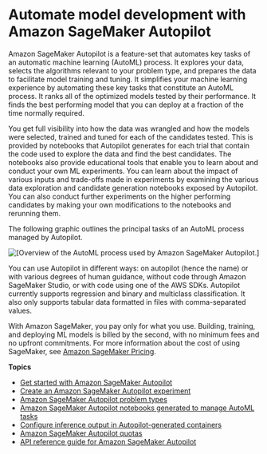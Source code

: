 # Automate model development with Amazon SageMaker Autopilot<a name="autopilot-automate-model-development"></a>

Amazon SageMaker Autopilot is a feature\-set that automates key tasks of an automatic machine learning \(AutoML\) process\. It explores your data, selects the algorithms relevant to your problem type, and prepares the data to facilitate model training and tuning\. It simplifies your machine learning experience by automating these key tasks that constitute an AutoML process\. It ranks all of the optimized models tested by their performance\. It finds the best performing model that you can deploy at a fraction of the time normally required\. 

You get full visibility into how the data was wrangled and how the models were selected, trained and tuned for each of the candidates tested\. This is provided by notebooks that Autopilot generates for each trial that contain the code used to explore the data and find the best candidates\. The notebooks also provide educational tools that enable you to learn about and conduct your own ML experiments\. You can learn about the impact of various inputs and trade\-offs made in experiments by examining the various data exploration and candidate generation notebooks exposed by Autopilot\. You can also conduct further experiments on the higher performing candidates by making your own modifications to the notebooks and rerunning them\.

The following graphic outlines the principal tasks of an AutoML process managed by Autopilot\.

![\[Overview of the AutoML process used by Amazon SageMaker Autopilot.\]](http://docs.aws.amazon.com/sagemaker/latest/dg/images/Autopilot-process-graphic-1.png)

You can use Autopilot in different ways: on autopilot \(hence the name\) or with various degrees of human guidance, without code through Amazon SageMaker Studio, or with code using one of the AWS SDKs\. Autopilot currently supports regression and binary and multiclass classification\. It also only supports tabular data formatted in files with comma\-separated values\.

With Amazon SageMaker, you pay only for what you use\. Building, training, and deploying ML models is billed by the second, with no minimum fees and no upfront commitments\. For more information about the cost of using SageMaker, see [Amazon SageMaker Pricing](http://aws.amazon.com/sagemaker/pricing)\.

**Topics**
+ [Get started with Amazon SageMaker Autopilot](autopilot-automate-model-development-get-started.md)
+ [Create an Amazon SageMaker Autopilot experiment](autopilot-automate-model-development-create-experiment.md)
+ [Amazon SageMaker Autopilot problem types](autopilot-automate-model-development-problem-types.md)
+ [Amazon SageMaker Autopilot notebooks generated to manage AutoML tasks](autopilot-automate-model-development-notebook-output.md)
+ [Configure inference output in Autopilot\-generated containers](autopilot-automate-model-development-container-output.md)
+ [Amazon SageMaker Autopilot quotas](autopilot-quotas.md)
+ [API reference guide for Amazon SageMaker Autopilot](autopilot-reference.md)